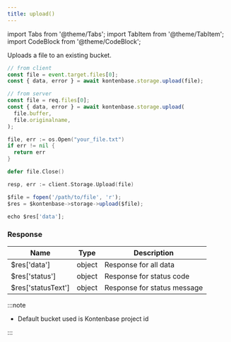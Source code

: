 ```yaml
---
title: upload()
---
```


import Tabs from '@theme/Tabs';
import TabItem from '@theme/TabItem';
import CodeBlock from '@theme/CodeBlock';

Uploads a file to an existing bucket.

<Tabs>
  <TabItem value="javascript" label="Javascript" default>

```javascript
// from client
const file = event.target.files[0];
const { data, error } = await kontenbase.storage.upload(file);
```

```javascript
// from server
const file = req.files[0];
const { data, error } = await kontenbase.storage.upload(
  file.buffer,
  file.originalname,
);
```

  </TabItem>
  <TabItem value="go" label="Go" default>

```go
file, err := os.Open("your_file.txt")
if err != nil {
  return err
}

defer file.Close()

resp, err := client.Storage.Upload(file)
```

  </TabItem>
  <TabItem value="php" label="PHP" default>

```javascript
$file = fopen('/path/to/file', 'r');
$res = $kontenbase->storage->upload($file);

echo $res['data'];
```

### Response

| Name            | Type   | Description |
| --------------- | ------ | ----------- | 
| $res['data']    | object | Response for all data |
| $res['status']  | object | Response for status code |
| $res['statusText'] | object | Response for status message |

  </TabItem>
</Tabs>

:::note

- Default bucket used is Kontenbase project id

:::
